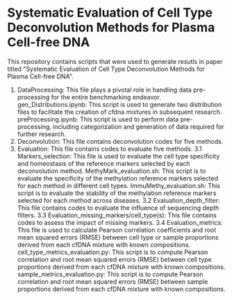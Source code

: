 Systematic Evaluation of Cell Type Deconvolution Methods for Plasma Cell-free DNA
=================================================================================
This repository contains scripts that were used to generate resutls in paper titled "Systematic Evaluation of Cell Type Deconvolution Methods for Plasma Cell-free DNA".  
1. DataProcessing: This file plays a pivotal role in handling data pre-processing for the entire benchmarking endeavor.
gen_Distributions.ipynb: This script is used to generate two distribution files to facilitate the creation of cfdna mixtures in subsequent research.
preProcessing.ipynb: This script is used to perform data pre-processing, including categorization and generation of data required for further research.
2. Deconvolution: This file contains deconvolution codes for five methods.
3. Evaluation: This file contains codes to evaluate five methods.
   3.1 Markers_selection: This file is used to evaluate the cell type specificity and homeostasis of the reference markers selected by each deconvolution method.
   MethyMark_evaluation.sh: This script is to evaluate the specificity of the methylation reference markers selected for each method in different cell types.
   ImmuMethy_evaluation.sh: This script is to evaluate the stability of the methylation reference markers selected for each method across diseases.
   3.2 Evaluation_depth_filter: This file contains codes to evaluate the influence of sequencing depth filters.
   3.3 Evaluation_missing_markers/cell_type(s): This file contains codes to assess the impact of missing markers.
   3.4 Evaluation_metrics: This file is used to calculate Pearson correlation coefficients and root mean squared errors (RMSE) between cell type or sample proportions derived from each cfDNA mixture with known compositions.
   cell_type_metrics_evaluation.py: This script is to compute Pearson correlation and root mean squared errors (RMSE) between cell type proportions derived from each cfDNA mixture with known compositions.
   sample_metrics_evaluation.py: This script is to compute Pearson correlation and root mean squared errors (RMSE) between sample proportions derived from each cfDNA mixture with known compositions.
